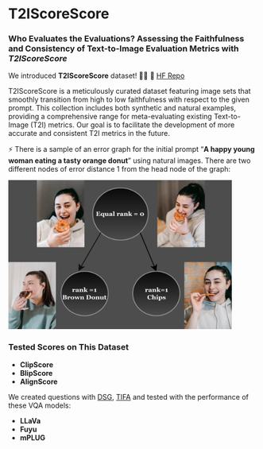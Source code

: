 # T2IScoreScore

### **Who Evaluates the Evaluations? Assessing the Faithfulness and Consistency of Text-to-Image Evaluation Metrics with *T2IScoreScore***


We introduced **T2IScoreScore** dataset! 📸✨  🤗 [HF Repo](https://huggingface.co/datasets/saxon/T2IScoreScore) 

T2IScoreScore is a meticulously curated dataset featuring image sets that smoothly transition from high to low faithfulness with respect to the given prompt. This collection includes both synthetic and natural examples, providing a comprehensive range for meta-evaluating existing Text-to-Image (T2I) metrics. Our goal is to facilitate the development of more accurate and consistent T2I metrics in the future.


⚡	There is a sample of an error graph for the initial prompt “**A
happy young woman eating a tasty orange donut**” using natural
images. There are two different nodes of error distance 1 from the
head node of the graph:



<img src="figures/Sample.png" style="width:450px; height:300px;">


### Tested Scores on This Dataset

- **ClipScore**
- **BlipScore**
- **AlignScore**

We created questions with [DSG](https://github.com/j-min/DSG), [TIFA](https://github.com/Yushi-Hu/tifa) and tested with the performance of these VQA models:

- **LLaVa**
- **Fuyu**
- **mPLUG**

